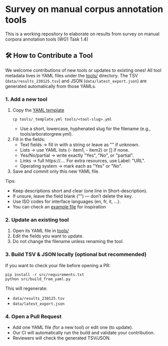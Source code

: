 # Survey on manual corpus annotation tools

This is a working repository to elaborate on results from survey on manual corpora annotation tools (WG1 Task 1.4)


## 🛠️ How to Contribute a Tool

We welcome contributions of new tools or updates to existing ones!
All tool metadata lives in YAML files under the [tools/](tools/) directory.
The TSV (`data/results_230125.tsv`) and JSON (`data/latest_export.json`) are generated automatically from those YAMLs.

### 1. Add a new tool

1. Copy the [YAML template](tools/_template.yaml)
   ```
   cp tools/_template.yml tools/<tool-slug>.yml
   ```
   - Use a short, lowercase, hyphenated slug for the filename (e.g., tools/arboratorgrew.yml).
2. Fill in the fields:
   - Text fields → fill in with a string or leave as "" if unknown.
   - Lists → use YAML lists (- item1, - item2) or [] if none.
   - Yes/No/partial → write exactly "Yes", "No", or "partial".
   - Links → full https://…. For extra resources, use Label: "URL".
   - Operating system → mark each as "Yes" or "No".
3. Save and commit only this new YAML file.


Tips:
- Keep descriptions short and clear (one line in Short-description).
- If unsure, leave the field blank ("") — don’t delete the key.
- Use ISO codes for interface languages (en, fr, it, …).
- You can check an [example file](tools/arborator.yaml) for inspiration

### 2. Update an existing tool

1. Open its YAML file in [tools/](tools/)
2. Edit the fields you want to update.
3. Do not change the filename unless renaming the tool.

### 3. Build TSV & JSON locally (optional but recommended)

If you want to check your file before opening a PR:
```
pip install -r src/requirements.txt
python src/build_from_yaml.py
```
This will regenerate:
- `data/results_230125.tsv`
- `data/latest_export.json`

### 4. Open a Pull Request

- Add one YAML file (for a new tool) or edit one (to update).
- Our CI will automatically run the build and validate your contribution.
- Reviewers will check the generated TSV/JSON.